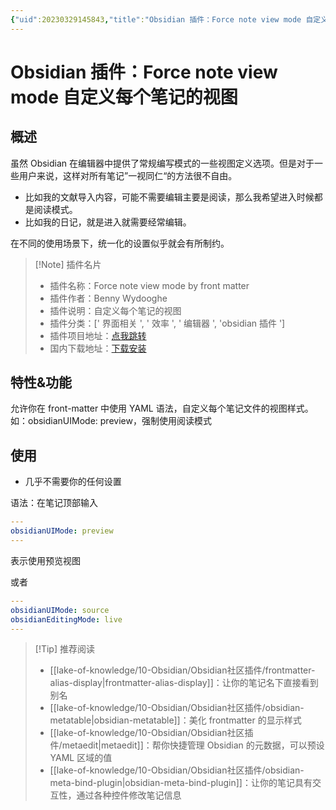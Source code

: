 ```yaml
---
{"uid":20230329145843,"title":"Obsidian 插件：Force note view mode 自定义每个笔记的视图","tags":["Obsidian","插件","笔记视图","frontmatter"],"description":"Obsidian 插件：Force note view mode 自定义每个笔记的视图","author":"OS","type":"other","draft":false,"editable":false,"modified":20230604174613,"dg-publish":true,"permalink":"/lake-of-knowledge/10-obsidian/obsidian/obsidian-view-mode-by-frontmatter/","dgPassFrontmatter":true}
---
```



# Obsidian 插件：Force note view mode 自定义每个笔记的视图

## 概述

虽然 Obsidian 在编辑器中提供了常规编写模式的一些视图定义选项。但是对于一些用户来说，这样对所有笔记”一视同仁“的方法很不自由。

- 比如我的文献导入内容，可能不需要编辑主要是阅读，那么我希望进入时候都是阅读模式。
- 比如我的日记，就是进入就需要经常编辑。

在不同的使用场景下，统一化的设置似乎就会有所制约。

> [!Note] 插件名片
> - 插件名称：Force note view mode by front matter
> - 插件作者：Benny Wydooghe
> - 插件说明：自定义每个笔记的视图
> - 插件分类：[' 界面相关 ', ' 效率 ', ' 编辑器 ', 'obsidian 插件 ']
> - 插件项目地址：[点我跳转](https://github.com/bwydoogh/obsidian-force-view-mode-of-note)
> - 国内下载地址：[下载安装](https://pkmer.cn/products/plugin/pluginMarket/?obsidian-view-mode-by-frontmatter)

## 特性&功能

允许你在 front-matter 中使用 YAML 语法，自定义每个笔记文件的视图样式。如：obsidianUIMode: preview，强制使用阅读模式

## 使用

- 几乎不需要你的任何设置

语法：在笔记顶部输入

```YAML
---
obsidianUIMode: preview
---
```

表示使用预览视图

或者

```YAML
---
obsidianUIMode: source
obsidianEditingMode: live
---
```

> [!Tip] 推荐阅读
> - [[lake-of-knowledge/10-Obsidian/Obsidian社区插件/frontmatter-alias-display\|frontmatter-alias-display]]：让你的笔记名下直接看到别名
> - [[lake-of-knowledge/10-Obsidian/Obsidian社区插件/obsidian-metatable\|obsidian-metatable]]：美化 frontmatter 的显示样式
> - [[lake-of-knowledge/10-Obsidian/Obsidian社区插件/metaedit\|metaedit]]：帮你快捷管理 Obsidian 的元数据，可以预设 YAML 区域的值
> - [[lake-of-knowledge/10-Obsidian/Obsidian社区插件/obsidian-meta-bind-plugin\|obsidian-meta-bind-plugin]]：让你的笔记具有交互性，通过各种控件修改笔记信息